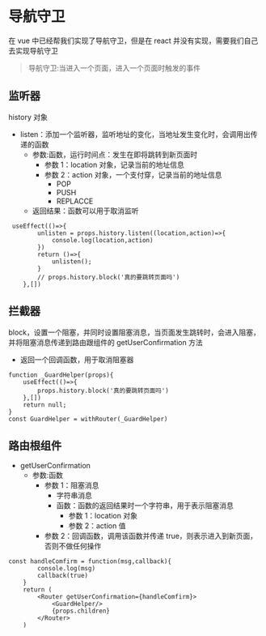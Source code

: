 # 导航守卫

在 vue 中已经帮我们实现了导航守卫，但是在 react 并没有实现，需要我们自己去实现导航守卫

> 导航守卫:当进入一个页面，进入一个页面时触发的事件

## 监听器

history 对象

- listen：添加一个监听器，监听地址的变化，当地址发生变化时，会调用出传递的函数
  - 参数:函数，运行时间点：发生在即将跳转到新页面时
    - 参数 1：location 对象，记录当前的地址信息
    - 参数 2：action 对象，一个支付穿，记录当前的地址信息
      - POP
      - PUSH
      - REPLACCE
  - 返回结果：函数可以用于取消监听

```
 useEffect(()=>{
        unlisten = props.history.listen((location,action)=>{
            console.log(location,action)
        })
        return ()=>{
            unlisten();
        }
        // props.history.block('真的要跳转页面吗')
    },[])
```

## 拦截器

block，设置一个阻塞，并同时设置阻塞消息，当页面发生跳转时，会进入阻塞，并将阻塞消息传递到路由跟组件的 getUserConfirmation 方法

- 返回一个回调函数，用于取消阻塞器

```
function _GuardHelper(props){
    useEffect(()=>{
        props.history.block('真的要跳转页面吗')
    },[])
    return null;
}
const GuardHelper = withRouter(_GuardHelper)
```

## 路由根组件

- getUserConfirmation
  - 参数:函数
    - 参数 1：阻塞消息
      - 字符串消息
      - 函数：函数的返回结果时一个字符串，用于表示阻塞消息
        - 参数 1：location 对象
        - 参数 2：action 值
    - 参数 2：回调函数，调用该函数并传递 true，则表示进入到新页面，否则不做任何操作

```
const handleComfirm = function(msg,callback){
        console.log(msg)
        callback(true)
    }
    return (
        <Router getUserConfirmation={handleComfirm}>
            <GuardHelper/>
            {props.children}
        </Router>
    )
```
